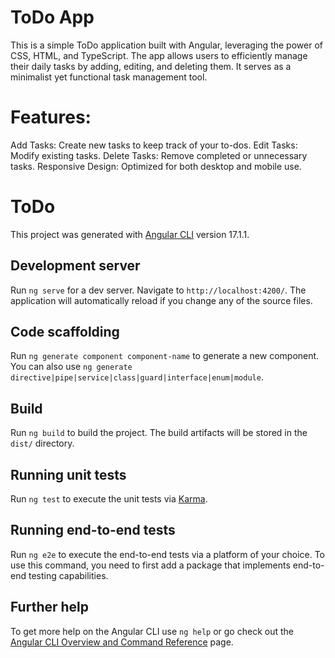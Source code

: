 # ToDo App

This is a simple ToDo application built with Angular, leveraging the power of CSS, HTML, and TypeScript. The app allows users to efficiently manage their daily tasks by adding, editing, and deleting them. It serves as a minimalist yet functional task management tool.

# Features:
Add Tasks: Create new tasks to keep track of your to-dos.
Edit Tasks: Modify existing tasks.
Delete Tasks: Remove completed or unnecessary tasks.
Responsive Design: Optimized for both desktop and mobile use.

# ToDo

This project was generated with [Angular CLI](https://github.com/angular/angular-cli) version 17.1.1.

## Development server

Run `ng serve` for a dev server. Navigate to `http://localhost:4200/`. The application will automatically reload if you change any of the source files.

## Code scaffolding

Run `ng generate component component-name` to generate a new component. You can also use `ng generate directive|pipe|service|class|guard|interface|enum|module`.

## Build

Run `ng build` to build the project. The build artifacts will be stored in the `dist/` directory.

## Running unit tests

Run `ng test` to execute the unit tests via [Karma](https://karma-runner.github.io).

## Running end-to-end tests

Run `ng e2e` to execute the end-to-end tests via a platform of your choice. To use this command, you need to first add a package that implements end-to-end testing capabilities.

## Further help

To get more help on the Angular CLI use `ng help` or go check out the [Angular CLI Overview and Command Reference](https://angular.io/cli) page.
